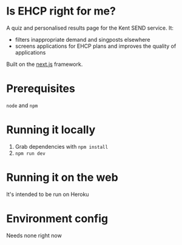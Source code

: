 # Is EHCP right for me?

A quiz and personalised results page for the Kent SEND service. It:

* filters inappropriate demand and singposts elsewhere
* screens applications for EHCP plans and improves the quality of applications

Built on the [next.js](https://github.com/zeit/next.js) framework.

# Prerequisites

`node` and `npm`

# Running it locally

1. Grab dependencies with `npm install`
2. `npm run dev`

# Running it on the web

It's intended to be run on Heroku

# Environment config

Needs none right now